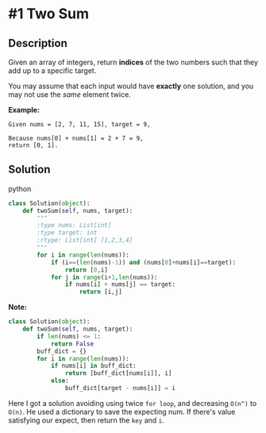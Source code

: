 # #1 Two Sum

## Description

Given an array of integers, return **indices** of the two numbers such that they add up to a specific target.

You may assume that each input would have **exactly** one solution, and you may not use the *same* element twice.

**Example:**

```
Given nums = [2, 7, 11, 15], target = 9,

Because nums[0] + nums[1] = 2 + 7 = 9,
return [0, 1].
```

## Solution

python

```python
class Solution(object):
    def twoSum(self, nums, target):
        """
        :type nums: List[int]
        :type target: int
        :rtype: List[int] [1,2,3,4]
        """
        for i in range(len(nums)):
            if (i==(len(nums)-1)) and (nums[0]+nums[i]==target):
                return [0,i]
            for j in range(i+1,len(nums)):
                if nums[i] + nums[j] == target:
                    return [i,j]
```

**Note:**

```python
class Solution(object):
    def twoSum(self, nums, target):
        if len(nums) <= 1:
            return False
        buff_dict = {}
        for i in range(len(nums)):
            if nums[i] in buff_dict:
                return [buff_dict[nums[i]], i]
            else:
                buff_dict[target - nums[i]] = i
```

Here I got a solution avoiding using twice `for loop`, and decreasing `O(n^)` to `O(n)`. He used a dictionary to save the expecting num. If there's value satisfying our expect, then return the `key` and `i`. 